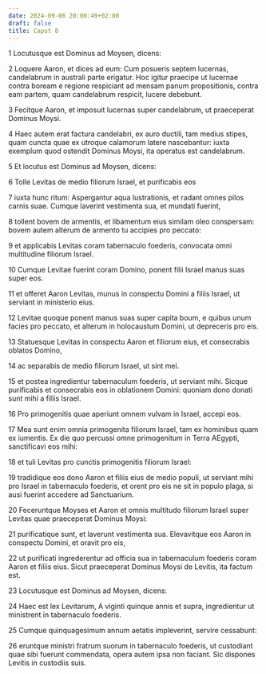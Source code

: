 ```yaml
---
date: 2024-09-06 20:00:49+02:00
draft: false
title: Caput 8
---
```





1 Locutusque est Dominus ad Moysen, dicens:

2 Loquere Aaron, et dices ad eum: Cum posueris septem lucernas, candelabrum in australi parte erigatur. Hoc igitur praecipe ut lucernae contra boream e regione respiciant ad mensam panum propositionis, contra eam partem, quam candelabrum respicit, lucere debebunt.

3 Fecitque Aaron, et imposuit lucernas super candelabrum, ut praeceperat Dominus Moysi.

4 Haec autem erat factura candelabri, ex auro ductili, tam medius stipes, quam cuncta quae ex utroque calamorum latere nascebantur: iuxta exemplum quod ostendit Dominus Moysi, ita operatus est candelabrum.

5 Et locutus est Dominus ad Moysen, dicens:

6 Tolle Levitas de medio filiorum Israel, et purificabis eos

7 iuxta hunc ritum: Aspergantur aqua lustrationis, et radant omnes pilos carnis suae. Cumque laverint vestimenta sua, et mundati fuerint,

8 tollent bovem de armentis, et libamentum eius similam oleo conspersam: bovem autem alterum de armento tu accipies pro peccato:

9 et applicabis Levitas coram tabernaculo foederis, convocata omni multitudine filiorum Israel.

10 Cumque Levitae fuerint coram Domino, ponent filii Israel manus suas super eos.

11 et offeret Aaron Levitas, munus in conspectu Domini a filiis Israel, ut serviant in ministerio eius.

12 Levitae quoque ponent manus suas super capita boum, e quibus unum facies pro peccato, et alterum in holocaustum Domini, ut depreceris pro eis.

13 Statuesque Levitas in conspectu Aaron et filiorum eius, et consecrabis oblatos Domino,

14 ac separabis de medio filiorum Israel, ut sint mei.

15 et postea ingredientur tabernaculum foederis, ut serviant mihi. Sicque purificabis et consecrabis eos in oblationem Domini: quoniam dono donati sunt mihi a filiis Israel.

16 Pro primogenitis quae aperiunt omnem vulvam in Israel, accepi eos.

17 Mea sunt enim omnia primogenita filiorum Israel, tam ex hominibus quam ex iumentis. Ex die quo percussi omne primogenitum in Terra AEgypti, sanctificavi eos mihi:

18 et tuli Levitas pro cunctis primogenitis filiorum Israel:

19 tradidique eos dono Aaron et filiis eius de medio populi, ut serviant mihi pro Israel in tabernaculo foederis, et orent pro eis ne sit in populo plaga, si ausi fuerint accedere ad Sanctuarium.

20 Feceruntque Moyses et Aaron et omnis multitudo filiorum Israel super Levitas quae praeceperat Dominus Moysi:

21 purificatique sunt, et laverunt vestimenta sua. Elevavitque eos Aaron in conspectu Domini, et oravit pro eis,

22 ut purificati ingrederentur ad officia sua in tabernaculum foederis coram Aaron et filiis eius. Sicut praeceperat Dominus Moysi de Levitis, ita factum est.

23 Locutusque est Dominus ad Moysen, dicens:

24 Haec est lex Levitarum, A viginti quinque annis et supra, ingredientur ut ministrent in tabernaculo foederis.

25 Cumque quinquagesimum annum aetatis impleverint, servire cessabunt:

26 eruntque ministri fratrum suorum in tabernaculo foederis, ut custodiant quae sibi fuerunt commendata, opera autem ipsa non faciant. Sic dispones Levitis in custodiis suis.

